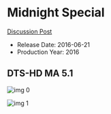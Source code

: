 # Midnight Special

[Discussion Post](https://www.avsforum.com/threads/bass-eq-for-filtered-movies.2995212/post-57694554)

* Release Date: 2016-06-21
* Production Year: 2016

## DTS-HD MA 5.1

![img 0](https://i.imgur.com/U09t0en.jpg)

![img 1](https://i.imgur.com/2DXfY60.jpg)

